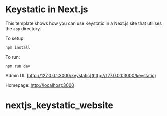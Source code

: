 # Keystatic in Next.js

This template shows how you can use Keystatic in a Next.js site that utilises
the `app` directory.

To setup:

```bash
npm install
```

To run:

```
npm run dev
```

Admin UI: [http://127.0.0.1:3000/keystatic](http://127.0.0.1:3000/keystatic)

Homepage: [http://localhost:3000](http://localhost:3000)
# nextjs_keystatic_website
